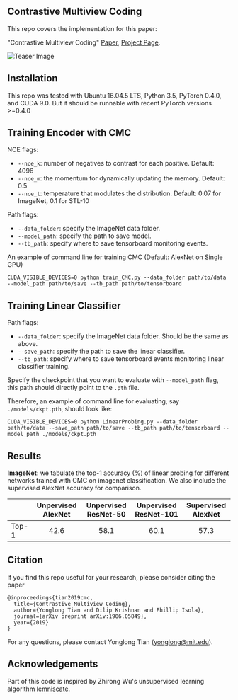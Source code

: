 ## Contrastive Multiview Coding

This repo covers the implementation for this paper:

"Contrastive Multiview Coding" [Paper](http://arxiv.org/abs/1906.05849), [Project Page](http://hobbitlong.github.io/CMC/).

![Teaser Image](http://hobbitlong.github.io/CMC/CMC_files/teaser.jpg)

## Installation

This repo was tested with Ubuntu 16.04.5 LTS, Python 3.5, PyTorch 0.4.0, and CUDA 9.0. But it should be runnable with recent PyTorch versions >=0.4.0

## Training Encoder with CMC

NCE flags:
- `--nce_k`: number of negatives to contrast for each positive. Default: 4096
- `--nce_m`: the momentum for dynamically updating the memory. Default: 0.5
- `--nce_t`: temperature that modulates the distribution. Default: 0.07 for ImageNet, 0.1 for STL-10

Path flags:
- `--data_folder`: specify the ImageNet data folder. 
- `--model_path`: specify the path to save model. 
- `--tb_path`: specify where to save tensorboard monitoring events.

An example of command line for training CMC (Default: AlexNet on Single GPU)
```
CUDA_VISIBLE_DEVICES=0 python train_CMC.py --data_folder path/to/data --model_path path/to/save --tb_path path/to/tensorboard
```

## Training Linear Classifier

Path flags:
- `--data_folder`: specify the ImageNet data folder. Should be the same as above.
- `--save_path`: specify the path to save the linear classifier. 
- `--tb_path`: specify where to save tensorboard events monitoring linear classifier training.

Specify the checkpoint that you want to evaluate with `--model_path` flag, this path should directly point to the `.pth` file.

Therefore, an example of command line for evaluating, say `./models/ckpt.pth`, should look like:
```
CUDA_VISIBLE_DEVICES=0 python LinearProbing.py --data_folder path/to/data --save_path path/to/save --tb_path path/to/tensorboard --model_path ./models/ckpt.pth
```

## Results
**ImageNet**: we tabulate the top-1 accuracy (%) of linear probing for different networks trained with CMC on imagenet classification. We also include the supervised AlexNet accuracy for comparison.

|          |Unpervised AlexNet | Unpervised ResNet-50 | Unpervised ResNet-101  | Supervised AlexNet |
|----------|:----:|:---:|:---:|:---:|
| Top-1 | 42.6 | 58.1 | 60.1  | 57.3|

## Citation

If you find this repo useful for your research, please consider citing the paper

```
@inproceedings{tian2019cmc,
  title={Contrastive Multiview Coding},
  author={Yonglong Tian and Dilip Krishnan and Phillip Isola},
  journal={arXiv preprint arXiv:1906.05849},
  year={2019}
}
```
For any questions, please contact Yonglong Tian (yonglong@mit.edu).

## Acknowledgements

Part of this code is inspired by Zhirong Wu's unsupervised learning algorithm [lemniscate](https://github.com/zhirongw/lemniscate.pytorch).
